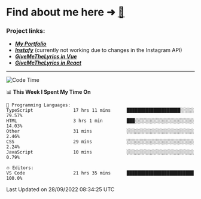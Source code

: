 # Find about me here ➜ [🧑](https://pauabella.dev)

### Project links:
- ***[My Portfolio](https://pauabella.dev)***
- ***[Instafy](https://instafy.me)*** (currently not working due to changes in the Instagram API)
- ***[GiveMeTheLyrics in Vue](https://lyrics.pauabella.dev)***
- ***[GiveMeTheLyrics in React](https://pauabella.dev/GiveMeTheLyrics)***

---
<!--START_SECTION:waka-->
![Code Time](http://img.shields.io/badge/Code%20Time-1%2C482%20hrs%2017%20mins-blue)

📊 **This Week I Spent My Time On** 

```text
💬 Programming Languages: 
TypeScript               17 hrs 11 mins      ████████████████████░░░░░   79.57% 
HTML                     3 hrs 1 min         ███░░░░░░░░░░░░░░░░░░░░░░   14.03% 
Other                    31 mins             ░░░░░░░░░░░░░░░░░░░░░░░░░   2.46% 
CSS                      29 mins             ░░░░░░░░░░░░░░░░░░░░░░░░░   2.24% 
JavaScript               10 mins             ░░░░░░░░░░░░░░░░░░░░░░░░░   0.79%

🔥 Editors: 
VS Code                  21 hrs 35 mins      █████████████████████████   100.0%

```


 Last Updated on 28/09/2022 08:34:25 UTC
<!--END_SECTION:waka-->
